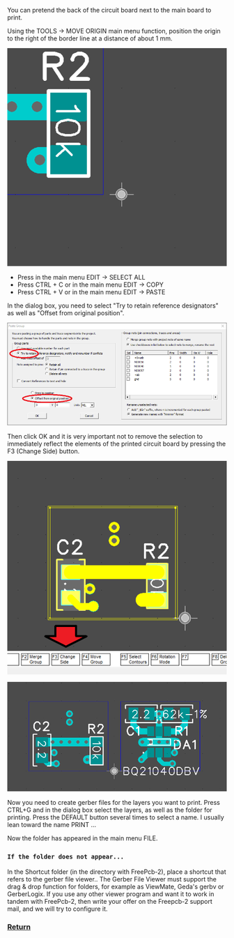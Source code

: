 You can pretend the back of the circuit board next to the main board to print.

Using the TOOLS -> MOVE ORIGIN main menu function, position the origin to the right of the border line at a distance of about 1 mm.

![](pictures/pcb_view2.png)

* Press in the main menu EDIT -> SELECT ALL
* Press CTRL + C or in the main menu EDIT -> COPY
* Press CTRL + V or in the main menu EDIT -> PASTE

In the dialog box, you need to select "Try to retain reference designators" as well as "Offset from original position". 

![](pictures/pcb_view1.png)

Then click OK and it is very important not to remove the selection to immediately reflect the elements of the printed circuit board by pressing the F3 (Change Side) button.

![](pictures/pcb_view3.png)

![](pictures/pcb_view4.png)

Now you need to create gerber files for the layers you want to print. Press CTRL+G and in the dialog box select the layers, as well as the folder for printing. Press the DEFAULT button several times to select a name. I usually lean toward the name PRINT ...

Now the folder has appeared in the main menu FILE.

### `If the folder does not appear...`

In the Shortcut folder (in the directory with FreePcb-2), place a shortcut that refers to the gerber file viewer.. The Gerber File Viewer must support the drag & drop function for folders, for example as ViewMate, Geda's gerbv or GerberLogix. If you use any other viewer program and want it to work in tandem with FreePcb-2, then write your offer on the Freepcb-2 support mail, and we will try to configure it.


### [Return](How_to.md)
